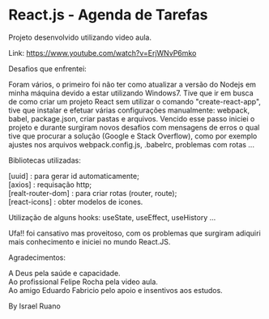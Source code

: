 ﻿# React.js - Agenda de Tarefas

Projeto desenvolvido utilizando video aula.

Link: https://www.youtube.com/watch?v=ErjWNvP6mko


Desafios que enfrentei:

Foram vários, o primeiro foi não ter como atualizar a versão do Nodejs em minha máquina devido a estar utilizando Windows7.
Tive que ir em busca de como criar um projeto React sem utilizar o comando "create-react-app", tive que instalar e efetuar várias configurações manualmente: webpack, babel, package.json, criar pastas e arquivos.
Vencido esse passo iniciei o projeto e durante surgiram novos desafios com mensagens de erros o qual tive que procurar a solução (Google e Stack Overflow), como por exemplo ajustes nos arquivos webpack.config.js, .babelrc, problemas com rotas ...

Bibliotecas utilizadas:

[uuid] : para gerar id automaticamente;<br>
[axios] : requisação http;<br>
[realt-router-dom] : para criar rotas (router, route);<br>
[react-icons] : obter modelos de icones.


Utilização de alguns hooks: useState, useEffect, useHistory ...
 	    

Ufa!! foi cansativo mas proveitoso, com os problemas que surgiram adiquiri mais conhecimento e iniciei no mundo React.JS.


Agradecimentos:

A Deus pela saúde e capacidade. <br>
Ao profissional Felipe Rocha pela video aula.<br>
Ao amigo Eduardo Fabricio pelo apoio e insentivos aos estudos.


By Israel Ruano
